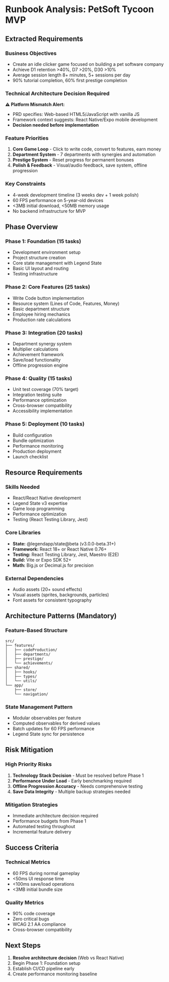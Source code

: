 # Runbook Analysis: PetSoft Tycoon MVP

## Extracted Requirements

### Business Objectives
- Create an idle clicker game focused on building a pet software company
- Achieve D1 retention >40%, D7 >20%, D30 >10%
- Average session length 8+ minutes, 5+ sessions per day
- 90% tutorial completion, 60% first prestige completion

### Technical Architecture Decision Required
**⚠️ Platform Mismatch Alert:**
- PRD specifies: Web-based HTML5/JavaScript with vanilla JS
- Framework context suggests: React Native/Expo mobile development
- **Decision needed before implementation**

### Feature Priorities
1. **Core Game Loop** - Click to write code, convert to features, earn money
2. **Department System** - 7 departments with synergies and automation
3. **Prestige System** - Reset progress for permanent bonuses
4. **Polish & Feedback** - Visual/audio feedback, save system, offline progression

### Key Constraints
- 4-week development timeline (3 weeks dev + 1 week polish)
- 60 FPS performance on 5-year-old devices
- <3MB initial download, <50MB memory usage
- No backend infrastructure for MVP

## Phase Overview

### Phase 1: Foundation (15 tasks)
- Development environment setup
- Project structure creation
- Core state management with Legend State
- Basic UI layout and routing
- Testing infrastructure

### Phase 2: Core Features (25 tasks)
- Write Code button implementation
- Resource system (Lines of Code, Features, Money)
- Basic department structure
- Employee hiring mechanics
- Production rate calculations

### Phase 3: Integration (20 tasks)
- Department synergy system
- Multiplier calculations
- Achievement framework
- Save/load functionality
- Offline progression engine

### Phase 4: Quality (15 tasks)
- Unit test coverage (70% target)
- Integration testing suite
- Performance optimization
- Cross-browser compatibility
- Accessibility implementation

### Phase 5: Deployment (10 tasks)
- Build configuration
- Bundle optimization
- Performance monitoring
- Production deployment
- Launch checklist

## Resource Requirements

### Skills Needed
- React/React Native development
- Legend State v3 expertise
- Game loop programming
- Performance optimization
- Testing (React Testing Library, Jest)

### Core Libraries
- **State:** @legendapp/state@beta (v3.0.0-beta.31+)
- **Framework:** React 18+ or React Native 0.76+
- **Testing:** React Testing Library, Jest, Maestro (E2E)
- **Build:** Vite or Expo SDK 52+
- **Math:** Big.js or Decimal.js for precision

### External Dependencies
- Audio assets (20+ sound effects)
- Visual assets (sprites, backgrounds, particles)
- Font assets for consistent typography

## Architecture Patterns (Mandatory)

### Feature-Based Structure
```
src/
├── features/
│   ├── codeProduction/
│   ├── departments/
│   ├── prestige/
│   └── achievements/
├── shared/
│   ├── hooks/
│   ├── types/
│   └── utils/
└── app/
    ├── store/
    └── navigation/
```

### State Management Pattern
- Modular observables per feature
- Computed observables for derived values
- Batch updates for 60 FPS performance
- Legend State sync for persistence

## Risk Mitigation

### High Priority Risks
1. **Technology Stack Decision** - Must be resolved before Phase 1
2. **Performance Under Load** - Early benchmarking required
3. **Offline Progression Accuracy** - Needs comprehensive testing
4. **Save Data Integrity** - Multiple backup strategies needed

### Mitigation Strategies
- Immediate architecture decision required
- Performance budgets from Phase 1
- Automated testing throughout
- Incremental feature delivery

## Success Criteria

### Technical Metrics
- 60 FPS during normal gameplay
- <50ms UI response time
- <100ms save/load operations
- <3MB initial bundle size

### Quality Metrics
- 90% code coverage
- Zero critical bugs
- WCAG 2.1 AA compliance
- Cross-browser compatibility

## Next Steps
1. **Resolve architecture decision** (Web vs React Native)
2. Begin Phase 1: Foundation setup
3. Establish CI/CD pipeline early
4. Create performance monitoring baseline